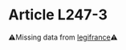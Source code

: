 # Article L247-3

⚠️Missing data from [legifrance](https://www.legifrance.gouv.fr/codes/article_lc/LEGIARTI000006230832)⚠️